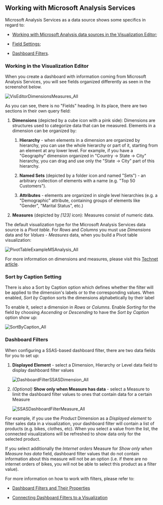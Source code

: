 ## Working with Microsoft Analysis Services

Microsoft Analysis Services as a data source shows some specifics in
regard to:

  - [Working with Microsoft Analysis data sources in the Visualization Editor](#visualization-editor);

  - [Field Settings](#sort-by-caption-setting);

  - [Dashboard Filters](#dashboard-filters).

<a name='visualization-editor'></a>
### Working in the Visualization Editor

When you create a dashboard with information coming from Microsoft
Analysis Services, you will see fields organized differently as seen in
the screenshot below.

![VisEditorDimensionsMeasures\_All](images/VisEditorDimensionsMeasures_All.png)

As you can see, there is no "Fields" heading. In its place, there are
two sections in their own query field:

1.  **Dimensions** (depicted by a cube icon with a pink side):
    Dimensions are structures used to categorize data that can be
    measured. Elements in a dimension can be organized by:

    1.  **Hierarchy** - when elements in a dimension are organized by
        hierarchy, you can use the whole hierarchy or part of it,
        starting from an element at any lower level. For example, if you
        have a "Geography" dimension organized in "Country → State →
        City" hierarchy, you can drag and use only the "State → City"
        part of this hierarchy.

    2.  **Named Sets** (depicted by a folder icon and named "Sets") - an
        arbitrary collection of elements with a name (e.g. "Top 50
        Customers").

    3.  **Attributes** - elements are organized in single level
        hierarchies (e.g. a "Demographic" attribute, containing groups
        of elements like "Gender", "Marital Status", etc.)

2.  **Measures** (depicted by *[123]* icon): Measures consist of
    numeric data.

The default visualization type for the Microsoft Analysis Services data
source is a *Pivot table*. For *Rows* and *Columns* you must use
*Dimensions* data and for *Values* - *Measures* data, when you build a
Pivot table visualization:

![PivotTableExampleMSAnalysis\_All](images/PivotTableExampleMSAnalysis_All.png)

For more information on dimensions and measures, please visit this
[Technet article](https://docs.microsoft.com/en-us/previous-versions/sql/sql-server-2012/ms174527\(v=sql.110\)).

<a name='sort-by-caption-setting'></a>
### Sort by Caption Setting

There is also a Sort by Caption option which defines whether the filter
will be applied to the dimension's labels or to the corresponding
values. When enabled, *Sort by Caption* sorts the dimensions
alphabetically by their label

To enable it, select a dimension in *Rows* or *Columns*. Enable
*Sorting* for the field by choosing *Ascending* or *Descending* to have
the *Sort by Caption* option show up:

![SortByCaption\_All](images/SortByCaption_All.png)

<a name='dashboard-filters'></a>
### Dashboard Filters

When configuring a SSAS-based dashboard filter, there are two data
fields for you to set up:

1.  **Displayed Element** - select a Dimension, Hierarchy or Level data
    field to display dashboard filter values

    ![DashboardFilterSSASDimension\_All](images/DashboardFilterSSASDimension_All.png)

2.  *(Optional)* **Show only when Measure has data** - select a Measure
    to limit the dashboard filter values to ones that contain data for a
    certain Measure

    ![SSASDashboardFilterMeasure\_All](images/SSASDashboardFilterMeasure_All.png)

For example, if you use the *Product* Dimension as a *Displayed element*
to filter sales data in a visualization, your dashboard filter will
contain a list of products (e.g. bikes, clothes, etc). When you select a
value from the list, the connected visualizations will be refreshed to
show data only for the selected product.

If you select additionally the *Internet orders* Measure for *Show only
when Measure has data* field, dashboard filter values that do not
contain information about this measure will not be an option (i.e. if
there are no internet orders of bikes, you will not be able to select
this product as a filter value).

For more information on how to work with filters, please refer to:

  - [Dashboard Filters and Their Properties](~/en/filters/dashboard-filters-properties.md)

  - [Connecting Dashboard Filters to a Visualization](c~/en/filters/connecting-dashboard-filters-visualization.md)
